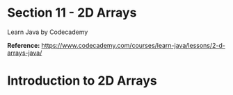 # Section 11 - 2D Arrays

Learn Java by Codecademy

**Reference:** https://www.codecademy.com/courses/learn-java/lessons/2-d-arrays-java/

# Introduction to 2D Arrays

